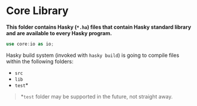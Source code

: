 # Core Library

**This folder contains Hasky (`*.ha`) files that contain Hasky standard library
and are available to every Hasky program.**

```rs
use core:io as io;
```

Hasky build system (invoked with `hasky build`) is going to compile files
within the following folders:

- `src`
- `lib`
- `test`\*

> \*`test` folder may be supported in the future, not straight away.
